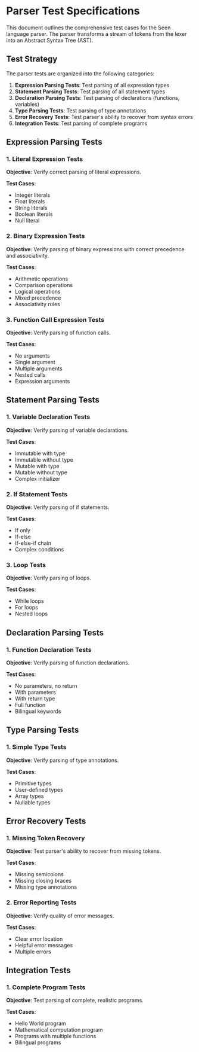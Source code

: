 # Parser Test Specifications

This document outlines the comprehensive test cases for the Seen language parser. The parser transforms a stream of tokens from the lexer into an Abstract Syntax Tree (AST).

## Test Strategy

The parser tests are organized into the following categories:

1. **Expression Parsing Tests**: Test parsing of all expression types
2. **Statement Parsing Tests**: Test parsing of all statement types  
3. **Declaration Parsing Tests**: Test parsing of declarations (functions, variables)
4. **Type Parsing Tests**: Test parsing of type annotations
5. **Error Recovery Tests**: Test parser's ability to recover from syntax errors
6. **Integration Tests**: Test parsing of complete programs

## Expression Parsing Tests

### 1. Literal Expression Tests

**Objective**: Verify correct parsing of literal expressions.

**Test Cases**:
- Integer literals
- Float literals
- String literals
- Boolean literals
- Null literal

### 2. Binary Expression Tests

**Objective**: Verify parsing of binary expressions with correct precedence and associativity.

**Test Cases**:
- Arithmetic operations
- Comparison operations
- Logical operations
- Mixed precedence
- Associativity rules

### 3. Function Call Expression Tests

**Objective**: Verify parsing of function calls.

**Test Cases**:
- No arguments
- Single argument
- Multiple arguments
- Nested calls
- Expression arguments

## Statement Parsing Tests

### 1. Variable Declaration Tests

**Objective**: Verify parsing of variable declarations.

**Test Cases**:
- Immutable with type
- Immutable without type
- Mutable with type
- Mutable without type
- Complex initializer

### 2. If Statement Tests

**Objective**: Verify parsing of if statements.

**Test Cases**:
- If only
- If-else
- If-else-if chain
- Complex conditions

### 3. Loop Tests

**Objective**: Verify parsing of loops.

**Test Cases**:
- While loops
- For loops
- Nested loops

## Declaration Parsing Tests

### 1. Function Declaration Tests

**Objective**: Verify parsing of function declarations.

**Test Cases**:
- No parameters, no return
- With parameters
- With return type
- Full function
- Bilingual keywords

## Type Parsing Tests

### 1. Simple Type Tests

**Objective**: Verify parsing of type annotations.

**Test Cases**:
- Primitive types
- User-defined types
- Array types
- Nullable types

## Error Recovery Tests

### 1. Missing Token Recovery

**Objective**: Test parser's ability to recover from missing tokens.

**Test Cases**:
- Missing semicolons
- Missing closing braces
- Missing type annotations

### 2. Error Reporting Tests

**Objective**: Verify quality of error messages.

**Test Cases**:
- Clear error location
- Helpful error messages
- Multiple errors

## Integration Tests

### 1. Complete Program Tests

**Objective**: Test parsing of complete, realistic programs.

**Test Cases**:
- Hello World program
- Mathematical computation program
- Programs with multiple functions
- Bilingual programs
